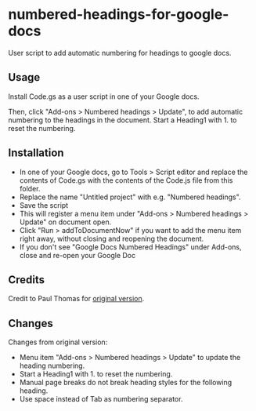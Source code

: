 # numbered-headings-for-google-docs
User script to add automatic numbering for headings to google docs.

## Usage
Install Code.gs as a user script in one of your Google docs.

Then, click "Add-ons > Numbered headings > Update", to add automatic numbering to the 
headings in the document. Start a Heading1 with 1. to reset the numbering.

## Installation

* In one of your Google docs, go to Tools > Script editor and replace the contents 
of Code.gs with the contents of the Code.js file from this folder. 
* Replace the name "Untitled project" with e.g. "Numbered headings". 
* Save the script
* This will register a menu item under "Add-ons > Numbered headings > Update" on document open. 
* Click "Run > addToDocumentNow" if you want to add the menu item right away, without closing and reopening the document.
* If you don't see "Google Docs Numbered Headings" under Add-ons, close and re-open your Google Doc

## Credits
Credit to Paul Thomas for [original version](http://www.extended-content.com/google-docs-how-to-get-automatic-header-numbering/).

## Changes

Changes from original version:
* Menu item "Add-ons > Numbered headings > Update" to update the heading numbering.
* Start a Heading1 with 1. to reset the numbering.
* Manual page breaks do not break heading styles for the following heading.
* Use space instead of Tab as numbering separator.
